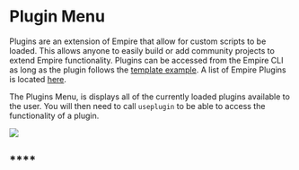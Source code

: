 # Plugin Menu

Plugins are an extension of Empire that allow for custom scripts to be loaded. This allows anyone to easily build or add community projects to extend Empire functionality. Plugins can be accessed from the Empire CLI as long as the plugin follows the [template example](https/github.com/BC-SECURITY/Empire/blob/master/empire/server/plugins/example.py). A list of Empire Plugins is located [here](https/github.com/BC-SECURITY/Empire/blob/master/empire/server/plugins/PLUGINS.md).

The Plugins Menu, is displays all of the currently loaded plugins available to the user. You will then need to call `useplugin` to be able to access the functionality of a plugin.

![](https/user-images.githubusercontent.com/2030220100279849-228a2280-2f1c-11eb-989e-df8812cefdb8.jpg)

## ****
